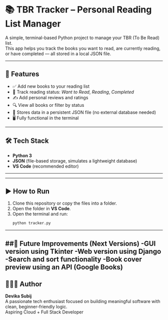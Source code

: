 # 📚 TBR Tracker – Personal Reading List Manager

A simple, terminal-based Python project to manage your TBR (To Be Read) list.  
This app helps you track the books you want to read, are currently reading, or have completed — all stored in a local JSON file.

---

## 🚀 Features

- ✅ Add new books to your reading list  
- 📖 Track reading status: *Want to Read*, *Reading*, *Completed*  
- ✍️ Add personal reviews and ratings  
- 🔍 View all books or filter by status  
- 💾 Stores data in a persistent JSON file (no external database needed)  
- 🖥️ Fully functional in the terminal

---

## 🛠️ Tech Stack

- **Python 3**
- **JSON** (file-based storage, simulates a lightweight database)
- **VS Code** (recommended editor)

---

---

## ▶️ How to Run

1. Clone this repository or copy the files into a folder.
2. Open the folder in **VS Code**.
3. Open the terminal and run:
   ```bash
   python tracker.py
---
##🔮 Future Improvements (Next Versions)
-GUI version using Tkinter
-Web version using Django
-Search and sort functionality
-Book cover preview using an API (Google Books)
---

## 👩🏻‍💻 Author

**Devika Subij**  
A passionate tech enthusiast focused on building meaningful software with clean, beginner-friendly logic.  
Aspiring Cloud + Full Stack Developer
